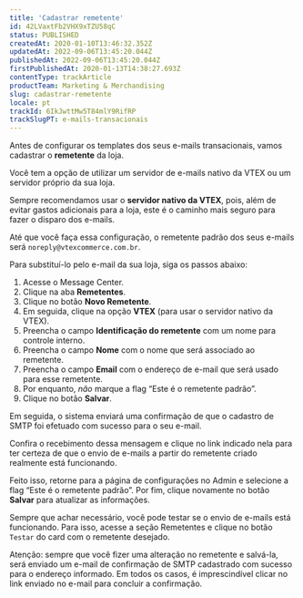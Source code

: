 ```yaml
---
title: 'Cadastrar remetente'
id: 42LVaxtFb2VHX9xTZU58qC
status: PUBLISHED
createdAt: 2020-01-10T13:46:32.352Z
updatedAt: 2022-09-06T13:45:20.044Z
publishedAt: 2022-09-06T13:45:20.044Z
firstPublishedAt: 2020-01-13T14:38:27.693Z
contentType: trackArticle
productTeam: Marketing & Merchandising
slug: cadastrar-remetente
locale: pt
trackId: 6IkJwttMw5T84mlY9RifRP
trackSlugPT: e-mails-transacionais
---
```


Antes de configurar os templates dos seus e-mails transacionais, vamos cadastrar o __remetente__ da loja.

Você tem a opção de utilizar um servidor de e-mails nativo da VTEX ou um servidor próprio da sua loja.

Sempre recomendamos usar o __servidor nativo da VTEX__, pois, além de evitar gastos adicionais para a loja, este é o caminho mais seguro para fazer o disparo dos e-mails. 

Até que você faça essa configuração, o remetente padrão dos seus e-mails será `noreply@vtexcommerce.com.br`.

Para substituí-lo pelo e-mail da sua loja, siga os passos abaixo:  

1. Acesse o Message Center.  
2. Clique na aba __Remetentes__.  
3. Clique no botão __Novo Remetente__.  
4. Em seguida, clique na opção __VTEX__ (para usar o servidor nativo da VTEX).  
5. Preencha o campo __Identificação do remetente__ com um nome para controle interno.  
6. Preencha o campo __Nome__ com o nome que será associado ao remetente.  
7. Preencha o campo __Email__ com o endereço de e-mail que será usado para esse remetente.  
8. Por enquanto, *não* marque a flag “Este é o remetente padrão”.  
9. Clique no botão __Salvar__.  

Em seguida, o sistema enviará uma confirmação de que o cadastro de SMTP foi efetuado com sucesso para o seu e-mail.

Confira o recebimento dessa mensagem e clique no link indicado nela para ter certeza de que o envio de e-mails a partir do remetente criado realmente está funcionando.

Feito isso, retorne para a página de configurações no Admin e selecione a flag “Este é o remetente padrão”. Por fim, clique novamente no botão __Salvar__ para atualizar as informações.

Sempre que achar necessário, você pode testar se o envio de e-mails está funcionando. Para isso, acesse a seção Remetentes e clique no botão `Testar` do card com o remetente desejado.

<div class="alert alert-warning">
Atenção: sempre que você fizer uma alteração no remetente e salvá-la, será enviado um e-mail de confirmação de SMTP cadastrado com sucesso para o endereço informado. Em todos os casos, é imprescindível clicar no link enviado no e-mail para concluir a confirmação.
</div>
  

